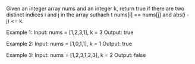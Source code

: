 Given an integer array nums and an integer k, return true if there are two distinct indices i and j in the array 
suthach t nums[i] == nums[j] and abs(i - j) <= k.

Example 1:
Input: nums = [1,2,3,1], k = 3
Output: true

Example 2:
Input: nums = [1,0,1,1], k = 1
Output: true

Example 3:
Input: nums = [1,2,3,1,2,3], k = 2
Output: false
